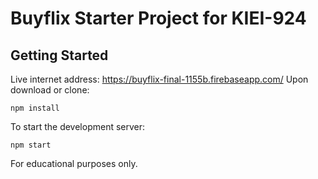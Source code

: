 # Buyflix Starter Project for KIEI-924

## Getting Started
Live internet address: https://buyflix-final-1155b.firebaseapp.com/
Upon download or clone:

```
npm install
```

To start the development server:

```
npm start
```

For educational purposes only.

